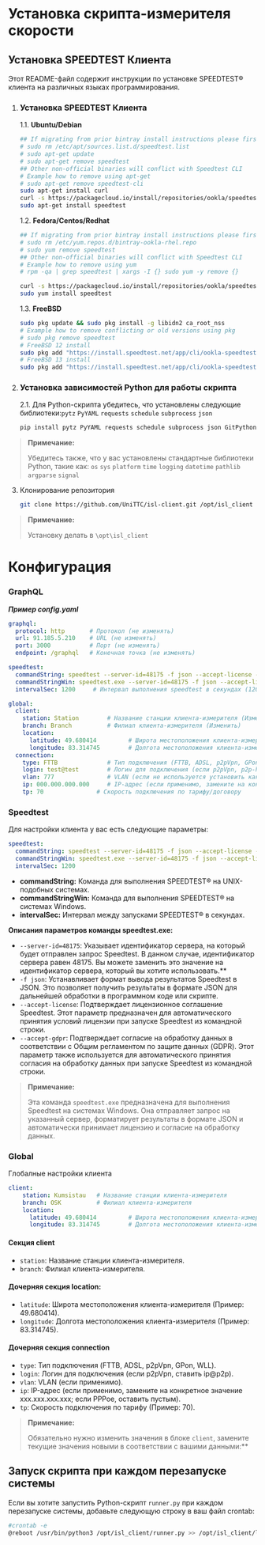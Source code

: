 # Установка скрипта-измерителя скорости

## Установка SPEEDTEST Клиента
Этот README-файл содержит инструкции по установке SPEEDTEST® клиента на различных языках программирования.

1. ### Установка SPEEDTEST Клиента
   1.1. **Ubuntu/Debian**
    ```bash
    ## If migrating from prior bintray install instructions please first...
    # sudo rm /etc/apt/sources.list.d/speedtest.list
    # sudo apt-get update
    # sudo apt-get remove speedtest
    ## Other non-official binaries will conflict with Speedtest CLI
    # Example how to remove using apt-get
    # sudo apt-get remove speedtest-cli
    sudo apt-get install curl
    curl -s https://packagecloud.io/install/repositories/ookla/speedtest-cli/script.deb.sh | sudo bash
    sudo apt-get install speedtest
    ```
   1.2. **Fedora/Centos/Redhat**
    ```bash
    ## If migrating from prior bintray install instructions please first...
    # sudo rm /etc/yum.repos.d/bintray-ookla-rhel.repo
    # sudo yum remove speedtest
    ## Other non-official binaries will conflict with Speedtest CLI
    # Example how to remove using yum
    # rpm -qa | grep speedtest | xargs -I {} sudo yum -y remove {}

    curl -s https://packagecloud.io/install/repositories/ookla/speedtest-cli/script.rpm.sh | sudo bash
    sudo yum install speedtest
    ```
   1.3. **FreeBSD**
    ```bash
    sudo pkg update && sudo pkg install -g libidn2 ca_root_nss
    # Example how to remove conflicting or old versions using pkg
    # sudo pkg remove speedtest
    # FreeBSD 12 install
    sudo pkg add "https://install.speedtest.net/app/cli/ookla-speedtest-1.2.0-freebsd12-x86_64.pkg"
    # FreeBSD 13 install
    sudo pkg add "https://install.speedtest.net/app/cli/ookla-speedtest-1.2.0-freebsd13-x86_64.pkg"
    ```

2. ### Установка зависимостей Python для работы скрипта
    2.1.  Для Python-скрипта убедитесь, что установлены следующие библиотеки:`pytz` `PyYAML` `requests` `schedule` `subprocess` `json` 
    ```bash
    pip install pytz PyYAML requests schedule subprocess json GitPython
    ```

 > **Примечание:** 
 >
 > Убедитесь также, что у вас установлены стандартные библиотеки Python, такие как: `os` `sys` `platform` `time` `logging` `datetime` `pathlib` `argparse` `signal`

3. Клонирование репозитория
   ```bash 
   git clone https://github.com/UniTTC/isl-client.git /opt/isl_client
    ```
> **Примечание:** 
> 
> Установку делать в `\opt\isl_client`

# Конфигурация

### GraphQL

***Пример config.yaml***
```yaml
graphql:
  protocol: http       # Протокол (не изменять)
  url: 91.185.5.210    # URL (не изменять)
  port: 3000           # Порт (не изменять)
  endpoint: /graphql   # Конечная точка (не изменять)

speedtest:
  commandString: speedtest --server-id=48175 -f json --accept-license --accept-gdpr -p   # Команда для выполнения speedtest с указанным сервером (ID 48175) и форматом json (не изменять, 48175 - ID сервера TTC speedtest001.ttc.kz)
  commandStringWin: speedtest.exe --server-id=48175 -f json --accept-license --accept-gdpr -p  # Команда для выполнения speedtest на Windows с указанным сервером (ID 48175) и форматом json (не изменять, 48175 - ID сервера TTC speedtest001.ttc.kz)
  intervalSec: 1200     # Интервал выполнения speedtest в секундах (1200 секунд = 20 минут)

global:
  client:
    station: Station        # Название станции клиента-измерителя (Изменить)
    branch: Branch          # Филиал клиента-измерителя (Изменить)
    location:
      latitude: 49.680414         # Широта местоположения клиента-измерителя (Изменить)
      longitude: 83.314745        # Долгота местоположения клиента-измерителя (Изменить)
  connection:
    type: FTTB              # Тип подключения (FTTB, ADSL, p2pVpn, GPon, WLL) (Изменить)
    login: test@test        # Логин для подключения (если p2pVpn, p2p-host@p2p) (Изменить p2p-host на IP VPn или P2P)
    vlan: 777               # VLAN (если не используется установить как 1)
    ip: 000.000.000.000     # IP-адрес (если применимо, замените на конкретное значение xxx.xxx.xxx.xxx; если PPPoe и нет статики оставить ноли иначе указать статику)
    tp: 70               # Скорость подключения по тарифу/договору
```

### Speedtest
Для настройки клиента у вас есть следующие параметры:

```yaml
speedtest:
  commandString: speedtest --server-id=48175 -f json --accept-license --accept-gdpr -p 
  commandStringWin: speedtest.exe --server-id=48175 -f json --accept-license --accept-gdpr -p 
  intervalSec: 1200 
```

- **commandString:** Команда для выполнения SPEEDTEST® на UNIX-подобных системах.
- **commandStringWin:** Команда для выполнения SPEEDTEST® на системах Windows.
- **intervalSec:** Интервал между запусками SPEEDTEST® в секундах.
  
**Описания параметров команды speedtest.exe:**
- `--server-id=48175`: Указывает идентификатор сервера, на который будет отправлен запрос Speedtest. В данном случае, идентификатор сервера равен 48175. Вы можете заменить это значение на идентификатор сервера, который вы хотите использовать.**
- `-f json`: Устанавливает формат вывода результатов Speedtest в JSON. Это позволяет получить результаты в формате JSON для дальнейшей обработки в программном коде или скрипте.
- `--accept-license`: Подтверждает лицензионное соглашение Speedtest. Этот параметр предназначен для автоматического принятия условий лицензии при запуске Speedtest из командной строки.
-  `--accept-gdpr`: Подтверждает согласие на обработку данных в соответствии с Общим регламентом по защите данных (GDPR). Этот параметр также используется для автоматического принятия согласия на обработку данных при запуске Speedtest из командной строки. 

> **Примечание:** 
> 
> Эта команда `speedtest.exe` предназначена для выполнения Speedtest на системах Windows. Она отправляет запрос на указанный сервер, форматирует результаты в формате JSON и автоматически принимает лицензию и согласие на обработку данных.


### Global
Глобалные настройки клиента
```yaml
client:
    station: Kumsistau   # Название станции клиента-измерителя
    branch: OSK          # Филиал клиента-измерителя
    location:
      latitude: 49.680414         # Широта местоположения клиента-измерителя 49.680414, 83.314745
      longitude: 83.314745        # Долгота местоположения клиента-измерителя
```
#### Секция client
- `station`: Название станции клиента-измерителя.
- `branch`: Филиал клиента-измерителя.
#### Дочерняя секция location:
- `latitude`: Широта местоположения клиента-измерителя (Пример: 49.680414).
- `longitude`: Долгота местоположения клиента-измерителя (Пример: 83.314745).
#### Дочерняя секция connection
- `type`: Тип подключения (FTTB, ADSL, p2pVpn, GPon, WLL).
- `login`: Логин для подключения (если p2pVpn, ставить ip@p2p).
- `vlan`: VLAN (если применимо).
- `ip`: IP-адрес (если применимо, замените на конкретное значение xxx.xxx.xxx.xxx; если PPPoe, оставить пустым).
- `tp`: Скорость подключения по тарифу (Пример: 70).

> **Примечание:**  
> 
> Обязательно нужно изменить значения в блоке `client`, замените текущие значения новыми в соответствии с вашими данными:**


## Запуск скрипта при каждом перезапуске системы

Если вы хотите запустить Python-скрипт `runner.py` при каждом перезапуске системы, добавьте следующую строку в ваш файл crontab:

```bash
#crontab -e
@reboot /usr/bin/python3 /opt/isl_client/runner.py >> /opt/isl_client/logs/worker.log 2>&1
```